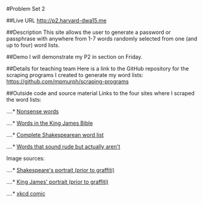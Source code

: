 #Problem Set 2

##Live URL
<http://p2.harvard-dwa15.me>

##Description
This site allows the user to generate a password or passphrase with anywhere from 1-7 words randomly selected from one (and up to four) word lists.

##Demo
I will demonstrate my P2 in section on Friday.

##Details for teaching team
Here is a link to the GitHub repository for the scraping programs I created to generate my word lists: <https://github.com/mpmurph/scraping-programs>

##Outside code and source material
Links to the four sites where I scraped the word lists:

....* [Nonsense words](http://phrontistery.info/nonsense.html)

....* [Words in the King James Bible](http://www.apostolic-churches.net/bible/allwords/)

....* [Complete Shakespearean word list](http://en.wiktionary.org/wiki/Wiktionary:Frequency_lists/Complete_Shakespeare_wordlist)

....* [Words that sound rude but actually aren't](http://mentalfloss.com/article/58036/50-words-sound-rude-actually-arent)

Image sources:

....* [Shakespeare's portrait (prior to graffiti)](http://commons.wikimedia.org/wiki/Category:Portraits_of_William_Shakespeare#mediaviewer/File:Shakespeare_Droeshout_1623.jpg)

....* [King James' portrait (prior to graffiti)](http://commons.wikimedia.org/wiki/File:Portrait_of_King_James_I_%26_VI.jpg)

....* [xkcd comic](http://xkcd.com/936/)